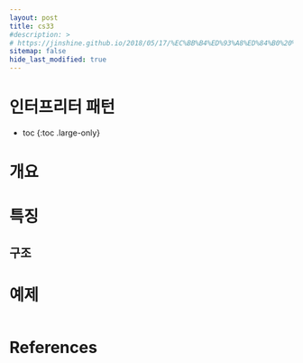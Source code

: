 ```yaml
---
layout: post
title: cs33
#description: >
# https://jinshine.github.io/2018/05/17/%EC%BB%B4%ED%93%A8%ED%84%B0%20%EA%B8%B0%EC%B4%88/%EB%A9%94%EB%AA%A8%EB%A6%AC%EA%B5%AC%EC%A1%B0/
sitemap: false
hide_last_modified: true
---
```

# 인터프리터 패턴

* toc
{:toc .large-only}

# 개요

# 특징

## 구조

# 예제

```JAVA

```

# References

[]()